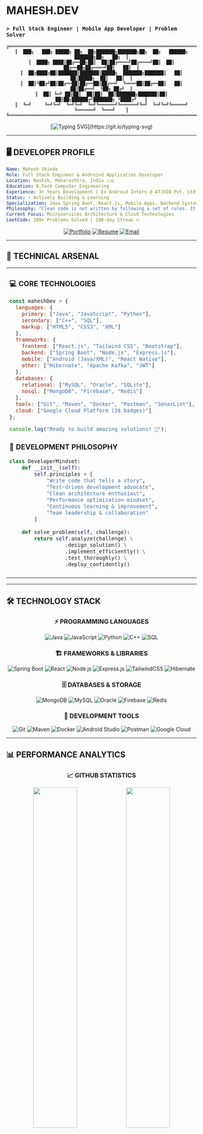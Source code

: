 # MAHESH.DEV
### `> Full Stack Engineer | Mobile App Developer | Problem Solver`

<div align="center">

```ascii
╔═════════════════════════════════════════════════════════════════════════════════════╗
║  ███╗   ███╗ █████╗ ██╗  ██╗███████╗███████╗██╗  ██╗   ██████╗ ███████╗██╗   ██╗  ║
║  ████╗ ████║██╔══██╗██║  ██║██╔════╝██╔════╝██║  ██║   ██╔══██╗██╔════╝██║   ██║  ║
║  ██╔████╔██║███████║███████║█████╗  ███████╗███████║   ██║  ██║█████╗  ██║   ██║  ║
║  ██║╚██╔╝██║██╔══██║██╔══██║██╔══╝  ╚════██║██╔══██║   ██║  ██║██╔══╝  ╚██╗ ██╔╝  ║
║  ██║ ╚═╝ ██║██║  ██║██║  ██║███████╗███████║██║  ██║██╗██████╔╝███████╗ ╚████╔╝   ║
║  ╚═╝     ╚═╝╚═╝  ╚═╝╚═╝  ╚═╝╚══════╝╚══════╝╚═╝  ╚═╝╚═╝╚═════╝ ╚══════╝  ╚═══╝    ║
╚═════════════════════════════════════════════════════════════════════════════════════╝
```

</div>

<div align="center">
  
[![Typing SVG](https://readme-typing-svg.herokuapp.com?font=JetBrains+Mono&weight=700&size=22&duration=3000&pause=1000&color=00D4FF&center=true&vCenter=true&multiline=true&width=800&height=120&lines=System.out.println(%22Hello%2C+World!%22);Full+Stack+Engineer+%7C+India+%F0%9F%87%AE%F0%9F%87%B3;3%2B+Years+Experience+%7C+91.37%25+Academic+Excellence;Building+scalable+solutions+with+passion+%F0%9F%9A%80)](https://git.io/typing-svg)

</div>

---

## 🖥️ **DEVELOPER PROFILE**

```yaml
Name: Mahesh Shinde
Role: Full Stack Engineer & Androind Application Developer
Location: Nashik, Maharashtra, India 🇮🇳
Education: B.Tech Computer Engineering
Experience: 3+ Years Development | Ex Android Intern @ ATJOIN Pvt. Ltd.
Status: ⚡ Actively Building & Learning
Specialization: Java Spring Boot, React.js, Mobile Apps, Backend Systems
Philosophy: "Clean code is not written by following a set of rules. It's written by developers who care."
Current Focus: Microservices Architecture & Cloud Technologies
LeetCode: 280+ Problems Solved | 100-day Streak 🔥
```

<div align="center">

[![Portfolio](https://img.shields.io/badge/🌐_PORTFOLIO-0A66C2?style=for-the-badge&logo=vercel&logoColor=white)](https://shindemaheshportfolio.netlify.app/)
[![Resume](https://img.shields.io/badge/📋_RESUME-FF5722?style=for-the-badge&logo=adobeacrobatreader&logoColor=white)](https://maheshshinde9100.hackerresume.io/cdbe784f-7325-4ca3-a047-9a2c4ec314cc)
[![Email](https://img.shields.io/badge/📧_CONTACT-EA4335?style=for-the-badge&logo=gmail&logoColor=white)](mailto:contact.shindemahesh2112@gmail.com)

</div>

---

## 🔧 **TECHNICAL ARSENAL**

<table>
<tr>
<td width="50%" valign="top">

### **💻 CORE TECHNOLOGIES**
```javascript
const maheshDev = {
  languages: {
    primary: ["Java", "JavaScript", "Python"],
    secondary: ["C++", "SQL"],
    markup: ["HTML5", "CSS3", "XML"]
  },
  frameworks: {
    frontend: ["React.js", "Tailwind CSS", "Bootstrap"],
    backend: ["Spring Boot", "Node.js", "Express.js"],
    mobile: ["Android (Java/XML)", "React Native"],
    other: ["Hibernate", "Apache Kafka", "JWT"]
  },
  databases: {
    relational: ["MySQL", "Oracle", "SQLite"],
    nosql: ["MongoDB", "Firebase", "Redis"]
  },
  tools: ["Git", "Maven", "Docker", "Postman", "SonarLint"],
  cloud: ["Google Cloud Platform (28 badges)"]
};

console.log("Ready to build amazing solutions! 🚀");
```

### **🎯 DEVELOPMENT PHILOSOPHY**
```python
class DeveloperMindset:
    def __init__(self):
        self.principles = [
            "Write code that tells a story",
            "Test-driven development advocate", 
            "Clean architecture enthusiast",
            "Performance optimization mindset",
            "Continuous learning & improvement",
            "Team leadership & collaboration"
        ]
    
    def solve_problem(self, challenge):
        return self.analyze(challenge) \
                  .design_solution() \
                  .implement_efficiently() \
                  .test_thoroughly() \
                  .deploy_confidently()
```

</td>
<td width="50%" valign="top">

### **🚀 CURRENT PROJECTS**
```typescript
interface ProjectStatus {
  name: string;
  tech: string[];
  status: 'production' | 'development';
  users?: number;
  performance?: string;
}

const activeProjects: ProjectStatus[] = [
  {
    name: "MenteeConnect Platform",
    tech: ["React.js", "Spring Boot", "MongoDB", "JWT"],
    status: "production",
    users: 100,
    performance: "sub-200ms API response"
  },
  {
    name: "CodeComplexityAI",
    tech: ["React", "Node.js", "Gemini API"],
    status: "production",
    performance: "95% accuracy across 7+ languages"
  },
  {
    name: "Student Mentoring System",
    tech: ["Java", "Android", "SQLite", "PHP"],
    status: "production",
    users: 50
  }
];
```

### **🌐 PROFESSIONAL NETWORK**
```bash
# Connect with me across platforms
git clone https://github.com/maheshshinde9100
cd professional-network/

./connect.sh --linkedin --user=maheshshinde9100
./connect.sh --leetcode --user=code-with-mahesh
./connect.sh --portfolio --url=shindemaheshportfolio.netlify.app
./connect.sh --email --address=maheshshinde9100@gmail.com

echo "Let's build something amazing together! 🤝"
```

</td>
</tr>
</table>

---

## 🛠️ **TECHNOLOGY STACK**

<div align="center">

### **⚡ PROGRAMMING LANGUAGES**
![Java](https://img.shields.io/badge/Java-ED8B00?style=for-the-badge&logo=openjdk&logoColor=white)
![JavaScript](https://img.shields.io/badge/JavaScript-F7DF1E?style=for-the-badge&logo=javascript&logoColor=black)
![Python](https://img.shields.io/badge/Python-3776AB?style=for-the-badge&logo=python&logoColor=white)
![C++](https://img.shields.io/badge/C++-00599C?style=for-the-badge&logo=cplusplus&logoColor=white)
![SQL](https://img.shields.io/badge/SQL-4479A1?style=for-the-badge&logo=postgresql&logoColor=white)

### **🏗️ FRAMEWORKS & LIBRARIES**
![Spring Boot](https://img.shields.io/badge/Spring_Boot-6DB33F?style=for-the-badge&logo=spring&logoColor=white)
![React](https://img.shields.io/badge/React-20232A?style=for-the-badge&logo=react&logoColor=61DAFB)
![Node.js](https://img.shields.io/badge/Node.js-339933?style=for-the-badge&logo=nodedotjs&logoColor=white)
![Express.js](https://img.shields.io/badge/Express.js-000000?style=for-the-badge&logo=express&logoColor=white)
![TailwindCSS](https://img.shields.io/badge/Tailwind_CSS-38B2AC?style=for-the-badge&logo=tailwind-css&logoColor=white)
![Hibernate](https://img.shields.io/badge/Hibernate-59666C?style=for-the-badge&logo=hibernate&logoColor=white)

### **🗄️ DATABASES & STORAGE**
![MongoDB](https://img.shields.io/badge/MongoDB-4EA94B?style=for-the-badge&logo=mongodb&logoColor=white)
![MySQL](https://img.shields.io/badge/MySQL-4479A1?style=for-the-badge&logo=mysql&logoColor=white)
![Oracle](https://img.shields.io/badge/Oracle-F80000?style=for-the-badge&logo=oracle&logoColor=white)
![Firebase](https://img.shields.io/badge/Firebase-FF6F00?style=for-the-badge&logo=firebase&logoColor=white)
![Redis](https://img.shields.io/badge/Redis-DC382D?style=for-the-badge&logo=redis&logoColor=white)

### **🔧 DEVELOPMENT TOOLS**
![Git](https://img.shields.io/badge/Git-F05032?style=for-the-badge&logo=git&logoColor=white)
![Maven](https://img.shields.io/badge/Maven-C71A36?style=for-the-badge&logo=apache-maven&logoColor=white)
![Docker](https://img.shields.io/badge/Docker-2496ED?style=for-the-badge&logo=docker&logoColor=white)
![Android Studio](https://img.shields.io/badge/Android_Studio-3DDC84?style=for-the-badge&logo=android-studio&logoColor=white)
![Postman](https://img.shields.io/badge/Postman-FF6C37?style=for-the-badge&logo=postman&logoColor=white)
![Google Cloud](https://img.shields.io/badge/Google_Cloud-4285F4?style=for-the-badge&logo=google-cloud&logoColor=white)

</div>

---

## 📊 **PERFORMANCE ANALYTICS**

<div align="center">

### **📈 GITHUB STATISTICS**
<img width="48%" src="https://github-readme-stats.vercel.app/api?username=maheshshinde9100&show_icons=true&theme=radical&hide_border=true&count_private=true&include_all_commits=true&custom_title=GitHub%20Analytics" />
<img width="48%" src="https://github-readme-streak-stats.herokuapp.com/?user=maheshshinde9100&theme=radical&hide_border=true" />

### **💻 CODING LANGUAGE DISTRIBUTION**
<img width="42%" src="https://github-readme-stats.vercel.app/api/top-langs/?username=maheshshinde9100&theme=radical&hide_border=true&layout=compact&langs_count=10&custom_title=Language%20Stats" />

### **🏆 CODING ACHIEVEMENTS**
<img src="https://github-profile-trophy.vercel.app/?username=maheshshinde9100&theme=radical&no-frame=true&no-bg=true&row=1&column=6" />

</div>

---

## 🚀 **FEATURED PROJECTS**

<div align="center">

### **🌟 PRODUCTION APPLICATIONS**

```java
public class FeaturedProject {
    private String name;
    private String[] techStack;
    private String status;
    private int users;
    private String performance;
    private String liveUrl;
    
    // Featured Projects Array
    FeaturedProject[] projects = {
        new FeaturedProject("MenteeConnect", 
            new String[]{"React.js", "Spring Boot", "MongoDB", "JWT"}, 
            "🟢 Live", 100, "sub-200ms", "Production Ready"),
            
        new FeaturedProject("CodeComplexityAI", 
            new String[]{"React", "Node.js", "Gemini API"}, 
            "🟢 Live", 500, "95% accuracy", "code-complexity-ai.vercel.app"),
            
        new FeaturedProject("Student Mentoring System", 
            new String[]{"Java", "Android", "SQLite", "PHP"}, 
            "🟢 Deployed", 50, "College-wide", "Team Leadership Project")
    };
}
```

[![MenteeConnect](https://img.shields.io/badge/🤝_MenteeConnect-20232A?style=for-the-badge&logo=react&logoColor=61DAFB)](https://github.com/maheshshinde9100)
[![CodeComplexityAI](https://img.shields.io/badge/🤖_CodeComplexityAI-00D4FF?style=for-the-badge&logo=vercel&logoColor=white)](https://code-complexity-ai.vercel.app)
[![Portfolio](https://img.shields.io/badge/🌐_Portfolio-FF5722?style=for-the-badge&logo=netlify&logoColor=white)](https://shindemaheshportfolio.netlify.app/)

### **🎯 PROJECT METRICS**
```
┌─────────────────────────────────────────────────────────────────┐
│  PROJECT IMPACT ANALYSIS                                       │
│  ═══════════════════════════════════════════════════════════   │
│  👥 Total Users Served: 650+                                   │
│  ⚡ API Response Time: <200ms                                   │
│  🏆 Team Projects Led: 4+ members                              │
│  🚀 Production Deployments: 3+                                 │
│  🔧 Technologies Mastered: 15+                                 │
└─────────────────────────────────────────────────────────────────┘
```

</div>

---

## 🎯 **CODING CHALLENGES & ACHIEVEMENTS**

<div align="center">

### **🏅 PROBLEM SOLVING PLATFORMS**
[![LeetCode](https://img.shields.io/badge/LeetCode-FFA116?style=for-the-badge&logo=leetcode&logoColor=black)](https://leetcode.com/code-with-mahesh)
[![HackerRank](https://img.shields.io/badge/HackerRank-2EC866?style=for-the-badge&logo=hackerrank&logoColor=white)](https://www.hackerrank.com/maheshshinde9100)
[![Google Cloud](https://img.shields.io/badge/Google_Cloud-4285F4?style=for-the-badge&logo=google-cloud&logoColor=white)](https://www.cloudskillsboost.google/)

### **🔥 COMPETITIVE PROGRAMMING STATS**
```cpp
class CompetitiveProgrammer {
private:
    string name = "Mahesh Shinde";
    int leetcode_problems = 280;
    int streak_days = 100;
    string rank = "401,143 / 2M+ users";
    int gcp_badges = 28;
    int gcp_points = 26411;
    
public:
    void displayAchievements() {
        cout << "LeetCode Problems Solved: " << leetcode_problems << endl;
        cout << "Longest Streak: " << streak_days << " days 🔥" << endl;
        cout << "Global Rank: " << rank << endl;
        cout << "GCP Badges: " << gcp_badges << endl;
        cout << "Always grinding for improvement! 💪" << endl;
    }
};
```

### **🏆 CERTIFICATIONS & BADGES**
```
╔══════════════════════════════════════════════════════════════════╗
║  🎓 PROFESSIONAL CERTIFICATIONS                                 ║
║  ════════════════════════════════════════════════════════════    ║
║  ☕ Java Programming - HackerRank, Programming Hub               ║
║  ⚛️  React.js & JavaScript - HackerRank, LetsUpgrade             ║
║  ☁️  Google Cloud Platform - 28 badges, 26,411 points           ║
║  🐍 Python Basics - Infosys Springboard                         ║
║  🏅 Outstanding Extracurricular Award 2024                      ║
║  👨‍💼 Team Leadership - 4+ member teams                            ║
╚══════════════════════════════════════════════════════════════════╝
```

</div>

---

## 🌐 **PROFESSIONAL NETWORK**

<div align="center">

```
┌─────────────────────────────────────────────────┐
│  ESTABLISHING PROFESSIONAL CONNECTIONS...      │
│  ████████████████████████████████████████ 100% │
└─────────────────────────────────────────────────┘
```

[![LinkedIn](https://img.shields.io/badge/LinkedIn-0077B5?style=for-the-badge&logo=linkedin&logoColor=white)](https://linkedin.com/in/mahesh-shinde-0a666b23b)
[![GitHub](https://img.shields.io/badge/GitHub-181717?style=for-the-badge&logo=github&logoColor=white)](https://github.com/maheshshinde9100)
[![Portfolio](https://img.shields.io/badge/Portfolio-FF5722?style=for-the-badge&logo=firefox&logoColor=white)](https://shindemaheshportfolio.netlify.app)
[![Email](https://img.shields.io/badge/Email-D14836?style=for-the-badge&logo=gmail&logoColor=white)](mailto:maheshshinde9100@gmail.com)

</div>

---

## 📈 **CONTRIBUTION ACTIVITY**

<div align="center">

### **🐍 CONTRIBUTION VISUALIZATION**
<img src="https://github-readme-activity-graph.vercel.app/graph?username=maheshshinde9100&theme=react-dark&hide_border=true&area=true" />

### **💻 CODING ACTIVITY & PROFILE STATS**
<img src="https://komarev.com/ghpvc/?username=coder-mahi&style=for-the-badge&color=0e75b6&labelColor=black" alt="Profile Views" />

</div>

---

## 🎯 **DEVELOPER MANIFESTO**

<div align="center">

```
╔══════════════════════════════════════════════════════════════════════════════════════╗
║                                                                                      ║
║  "I don't just write code; I architect solutions that scale, perform, and inspire.  ║
║   Every algorithm is a puzzle waiting to be solved, every bug is a lesson in        ║
║   disguise, and every successful deployment is a step toward building a better       ║
║   digital world."                                                                    ║
║                                                                                      ║
║   🚀 Passion-driven development with 3+ years experience                            ║
║   🎯 Problem-solving mindset with 280+ LeetCode solutions                           ║
║   🌱 Continuous learning approach (GCP certified)                                   ║
║   🤝 Collaboration and team leadership                                               ║
║   🏆 Academic excellence with 91.37% performance                                    ║
║                                                                                      ║
║                                    - Dev. Mahesh Shinde                             ║
║                                                                                      ║
╚══════════════════════════════════════════════════════════════════════════════════════╝
```

### **⚡ SYSTEM STATUS: READY FOR NEXT CHALLENGE**

```javascript
const currentStatus = {
    availability: "Open for opportunities",
    focus: ["Full Stack Development", "System Design", "Team Leadership"],
    nextGoals: ["Advanced Microservices", "Cloud Architecture", "Open Source"],
    collaboration: "Always ready to build amazing products! 🚀"
};

// Execute continuous improvement loop
while (developer.isAlive()) {
    developer.learn();
    developer.code();
    developer.optimize();
    developer.share();
}
```

</div>

---

<div align="center">

### **🌟 THANK YOU FOR EXPLORING MY CODE UNIVERSE 🌟**

```java
public class Gratitude {
    public static void main(String[] args) {
        System.out.println("Thanks for visiting my profile! 🙏");
        System.out.println("Let's connect and build something amazing together! 🚀");
        
        String[] contactMethods = {
            "📧 maheshshinde9100@gmail.com",
            "💼 linkedin.com/in/mahesh-shinde-0a666b23b", 
            "🌐 shindemaheshportfolio.netlify.app"
        };
        
        for (String contact : contactMethods) {
            System.out.println("Connect: " + contact);
        }
    }
}
```

![Footer](https://capsule-render.vercel.app/api?type=waving&color=gradient&customColorList=0,2,12,20&height=150&section=footer&text=Keep%20Coding!&fontSize=42&fontColor=fff&animation=fadeIn&fontAlignY=65)

</div>
